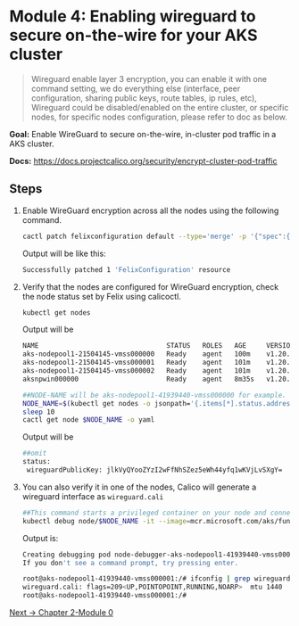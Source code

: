 # Module 4: Enabling wireguard to secure on-the-wire for your AKS cluster
>Wireguard enable layer 3 encryption, you can enable it with one command setting, we do everything else (interface, peer configuration, sharing public keys, route tables, ip rules, etc), Wireguard could be disabled/enabled on the entire cluster, or specific nodes, for specific nodes configuration, please refer to doc as below.


**Goal:** Enable WireGuard to secure on-the-wire, in-cluster pod traffic in a AKS cluster.

**Docs:** https://docs.projectcalico.org/security/encrypt-cluster-pod-traffic

## Steps

1. Enable WireGuard encryption across all the nodes using the following command.

    
    ```bash
    cactl patch felixconfiguration default --type='merge' -p '{"spec":{"wireguardEnabled":true}}'
    ```
    Output will be like this:
    ```bash
    Successfully patched 1 'FelixConfiguration' resource
    ```


2. Verify that the nodes are configured for WireGuard encryption, check the node status set by Felix using calicoctl. 

    ```bash
    kubectl get nodes
    ```
    
    Output will be
    ```bash
    NAME                                STATUS   ROLES   AGE     VERSION
    aks-nodepool1-21504145-vmss000000   Ready    agent   100m    v1.20.7
    aks-nodepool1-21504145-vmss000001   Ready    agent   101m    v1.20.7
    aks-nodepool1-21504145-vmss000002   Ready    agent   101m    v1.20.7
    aksnpwin000000                      Ready    agent   8m35s   v1.20.7
    ```

    ```bash
    ##NODE-NAME will be aks-nodepool1-41939440-vmss000000 for example.
    NODE_NAME=$(kubectl get nodes -o jsonpath='{.items[*].status.addresses[?(@.type=="Hostname")].address}'| awk '{print $1;}')
    sleep 10
    cactl get node $NODE_NAME -o yaml

    ```

    Output will be
    ```bash
    ##omit
    status:
     wireguardPublicKey: jlkVyQYooZYzI2wFfNhSZez5eWh44yfq1wKVjLvSXgY=
    ```

3. You can also verify it in one of the nodes, Calico will generate a wireguard interface as `wireguard.cali` 
   ```bash
   ##This command starts a privileged container on your node and connects to it over SSH.
   kubectl debug node/$NODE_NAME -it --image=mcr.microsoft.com/aks/fundamental/base-ubuntu:v0.0.11
   ```
   Output is:
   ```bash
   Creating debugging pod node-debugger-aks-nodepool1-41939440-vmss000001-c9bjq with container debugger on node aks-nodepool1-41939440-vmss000001.
   If you don't see a command prompt, try pressing enter.
   ```

   ```bash
   root@aks-nodepool1-41939440-vmss000001:/# ifconfig | grep wireguard
   wireguard.cali: flags=209<UP,POINTOPOINT,RUNNING,NOARP>  mtu 1440
   root@aks-nodepool1-41939440-vmss000001:/#
   ```


[Next -> Chapter 2-Module 0](../calicocloud/creating-aks-cluster.md)
